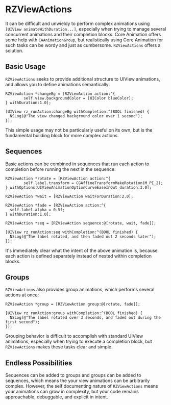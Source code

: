 RZViewActions
=============
It can be difficult and unwieldy to perform complex animations using `[UIView animateWithDuration...]`, especially when trying to manage several concurrent animations and their completion blocks. Core Animation offers some help with `CAAnimationGroup`, but realistically using Core Animation for such tasks can be wordy and just as cumbersome.
`RZViewActions` offers a solution.

## Basic Usage
`RZViewActions` seeks to provide additional structure to UIView animations, and allows you to define animations semantically:
```
RZViewAction *changeBg = [RZViewAction action:^{
        self.view.backgroundColor = [UIColor blueColor];
} withDuration:1.0];

[UIView rz_runAction:changeBg withCompletion:^(BOOL finished) {
  NSLog(@"The view changed background color over 1 second");
}];
```
This simple usage may not be particularly useful on its own, but is the fundamental building block for more complex actions.

## Sequences
Basic actions can be combined in sequences that run each action to completion before running the next in the sequence:
```
RZViewAction *rotate = [RZViewAction action:^{
        self.label.transform = CGAffineTransformMakeRotation(M_PI_2);
} withOptions:UIViewAnimationOptionCurveEaseInOut duration:3.0];
    
RZViewAction *wait = [RZViewAction waitForDuration:2.0];

RZViewAction *fade = [RZViewAction action:^{
  self.label.alpha = 0.5f;
} withDuration:1.0];
    
RZViewAction *seq = [RZViewAction sequence:@[rotate, wait, fade]];

[UIView rz_runAction:seq withCompletion:^(BOOL finished) {
  NSLog(@"The label rotated, and then faded out 2 seconds later");
}];
```
It's immediately clear what the intent of the above animation is, because each action is defined separately instead of nested within completion blocks.

## Groups
`RZViewActions` also provides group animations, which performs several actions at once:
```
RZViewAction *group = [RZViewAction group:@[rotate, fade]];

[UIView rz_runAction:group withCompletion:^(BOOL finished) {
  NSLog(@"The label rotated over 3 seconds, and faded out during the first second");
}];
```
Grouping behavior is difficult to accomplish with standard UIView animations, especially when trying to execute a completion block, but `RZViewActions` makes these tasks clear and simple.

## Endless Possibilities
Sequences can be added to groups and groups can be added to sequences, which means the your view animations can be arbitrarily complex. However, the self documenting nature of `RZViewActions` means your animations can grow in complexity, but your code remains approachable, debuggable, and explicit in intent.
